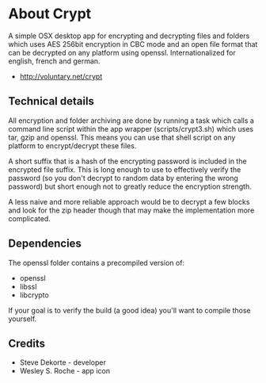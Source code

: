 About Crypt
=========

A simple OSX desktop app for encrypting and decrypting files and folders which uses AES 256bit encryption in CBC mode and an open file format that can be decrypted on any platform using openssl. Internationalized for english, french and german.

* http://voluntary.net/crypt


Technical details
---------------------

All encryption and folder archiving are done by running a task which calls a command line script within the app wrapper (scripts/crypt3.sh) which uses tar, gzip and openssl. This means you can use that shell script on any platform to encrypt/decrypt these files.

A short suffix that is a hash of the encrypting password is included in the encrypted file suffix. This is long enough to use to effectively verify the password (so you don't decrypt to random data by entering the wrong password) but short enough not to greatly reduce the encryption strength. 

A less naive and more reliable approach would be to decrypt a few blocks and look for the zip header though that may make the implementation more complicated.


Dependencies
-----------------

The openssl folder contains a precompiled version of:

* openssl
* libssl 
* libcrypto

If your goal is to verify the build (a good idea) you'll want to compile those yourself.


Credits
---------

* Steve Dekorte - developer
* Wesley S. Roche - app icon
